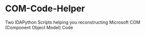 # COM-Code-Helper
Two IDAPython Scripts helping you reconstructing Microsoft COM (Component Object Model) Code
